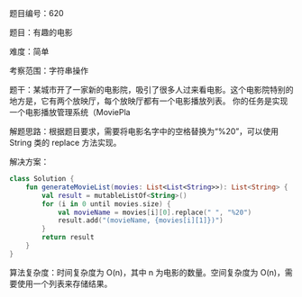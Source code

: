 题目编号：620

题目：有趣的电影

难度：简单

考察范围：字符串操作

题干：某城市开了一家新的电影院，吸引了很多人过来看电影。这个电影院特别的地方是，它有两个放映厅，每个放映厅都有一个电影播放列表。 你的任务是实现一个电影播放管理系统（MoviePla

解题思路：根据题目要求，需要将电影名字中的空格替换为“%20”，可以使用 String 类的 replace 方法实现。

解决方案：

```kotlin
class Solution {
    fun generateMovieList(movies: List<List<String>>): List<String> {
        val result = mutableListOf<String>()
        for (i in 0 until movies.size) {
            val movieName = movies[i][0].replace(" ", "%20")
            result.add("(movieName, {movies[i][1]})")
        }
        return result
    }
}
```

算法复杂度：时间复杂度为 O(n)，其中 n 为电影的数量。空间复杂度为 O(n)，需要使用一个列表来存储结果。